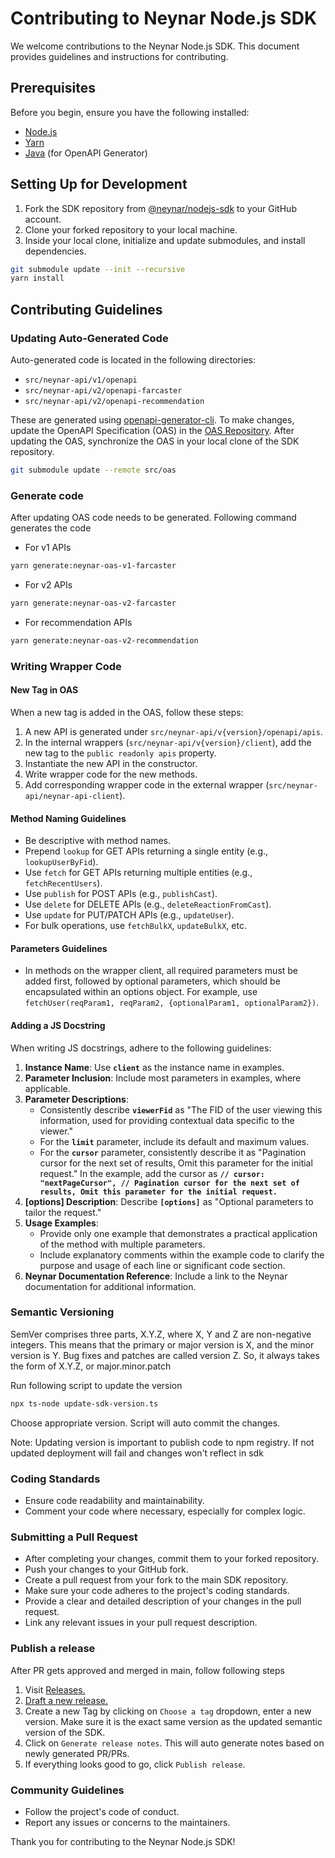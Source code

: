 # Contributing to Neynar Node.js SDK

We welcome contributions to the Neynar Node.js SDK. This document provides guidelines and instructions for contributing.

## Prerequisites

Before you begin, ensure you have the following installed:

- [Node.js](https://nodejs.org/en/download/)
- [Yarn](https://classic.yarnpkg.com/lang/en/docs/install)
- [Java](https://www.oracle.com/java/technologies/javase-jdk11-downloads.html) (for OpenAPI Generator)

## Setting Up for Development

1. Fork the SDK repository from [@neynar/nodejs-sdk](https://github.com/neynarxyz/nodejs-sdk) to your GitHub account.
2. Clone your forked repository to your local machine.
3. Inside your local clone, initialize and update submodules, and install dependencies.

```bash
git submodule update --init --recursive
yarn install
```

## Contributing Guidelines

### Updating Auto-Generated Code

Auto-generated code is located in the following directories:

- `src/neynar-api/v1/openapi`
- `src/neynar-api/v2/openapi-farcaster`
- `src/neynar-api/v2/openapi-recommendation`

These are generated using [openapi-generator-cli](https://github.com/OpenAPITools/openapi-generator-cli). To make changes, update the OpenAPI Specification (OAS) in the [OAS Repository](https://github.com/neynarxyz/oas). After updating the OAS, synchronize the OAS in your local clone of the SDK repository.

```bash
git submodule update --remote src/oas
```

### Generate code

After updating OAS code needs to be generated. Following command generates the code

- For v1 APIs
```bash
yarn generate:neynar-oas-v1-farcaster
```
-  For v2 APIs
```bash
yarn generate:neynar-oas-v2-farcaster
```
- For recommendation APIs
```bash
yarn generate:neynar-oas-v2-recommendation
```

### Writing Wrapper Code

#### New Tag in OAS

When a new tag is added in the OAS, follow these steps:

1. A new API is generated under `src/neynar-api/v{version}/openapi/apis`.
2. In the internal wrappers (`src/neynar-api/v{version}/client`), add the new tag to the `public readonly apis` property.
3. Instantiate the new API in the constructor.
4. Write wrapper code for the new methods.
5. Add corresponding wrapper code in the external wrapper (`src/neynar-api/neynar-api-client`).

#### Method Naming Guidelines

- Be descriptive with method names.
- Prepend `lookup` for GET APIs returning a single entity (e.g., `lookupUserByFid`).
- Use `fetch` for GET APIs returning multiple entities (e.g., `fetchRecentUsers`).
- Use `publish` for POST APIs (e.g., `publishCast`).
- Use `delete` for DELETE APIs (e.g., `deleteReactionFromCast`).
- Use `update` for PUT/PATCH APIs (e.g., `updateUser`).
- For bulk operations, use `fetchBulkX`, `updateBulkX`, etc.

#### Parameters Guidelines

- In methods on the wrapper client, all required parameters must be added first, followed by optional parameters, which should be encapsulated within an options object. For example, use `fetchUser(reqParam1, reqParam2, {optionalParam1, optionalParam2})`.

#### Adding a JS Docstring

When writing JS docstrings, adhere to the following guidelines:

1. **Instance Name**: Use **`client`** as the instance name in examples.
2. **Parameter Inclusion**: Include most parameters in examples, where applicable.
3. **Parameter Descriptions**:
   - Consistently describe **`viewerFid`** as "The FID of the user viewing this information, used for providing contextual data specific to the viewer."
   - For the **`limit`** parameter, include its default and maximum values.
   - For the **`cursor`** parameter, consistently describe it as "Pagination cursor for the next set of results, Omit this parameter for the initial request." In the example, add the cursor as **`// cursor: "nextPageCursor", // Pagination cursor for the next set of results, Omit this parameter for the initial request.`**
4. **[options] Description**: Describe **`[options]`** as "Optional parameters to tailor the request."
5. **Usage Examples**:
   - Provide only one example that demonstrates a practical application of the method with multiple parameters.
   - Include explanatory comments within the example code to clarify the purpose and usage of each line or significant code section.
6. **Neynar Documentation Reference**: Include a link to the Neynar documentation for additional information.

### Semantic Versioning

SemVer comprises three parts, X.Y.Z, where X, Y and Z are non-negative integers. This means that the primary or major version is X, and the minor version is Y. Bug fixes and patches are called version Z. So, it always takes the form of X.Y.Z, or major.minor.patch

Run following script to update the version

```bash
npx ts-node update-sdk-version.ts
```

Choose appropriate version. Script will auto commit the changes.

Note: Updating version is important to publish code to npm registry. If not updated deployment will fail and changes won't reflect in sdk

### Coding Standards

- Ensure code readability and maintainability.
- Comment your code where necessary, especially for complex logic.

### Submitting a Pull Request

- After completing your changes, commit them to your forked repository.
- Push your changes to your GitHub fork.
- Create a pull request from your fork to the main SDK repository.
- Make sure your code adheres to the project's coding standards.
- Provide a clear and detailed description of your changes in the pull request.
- Link any relevant issues in your pull request description.

### Publish a release

After PR gets approved and merged in main, follow following steps

1. Visit [Releases.](https://github.com/neynarxyz/nodejs-sdk/releases)
2. [Draft a new release.](https://github.com/neynarxyz/nodejs-sdk/releases/new)
3. Create a new Tag by clicking on `Choose a tag` dropdown, enter a new version. Make sure it is the exact same version as the updated semantic version of the SDK.
4. Click on `Generate release notes`. This will auto generate notes based on newly generated PR/PRs.
5. If everything looks good to go, click `Publish release`.

### Community Guidelines

- Follow the project's code of conduct.
- Report any issues or concerns to the maintainers.

Thank you for contributing to the Neynar Node.js SDK!
